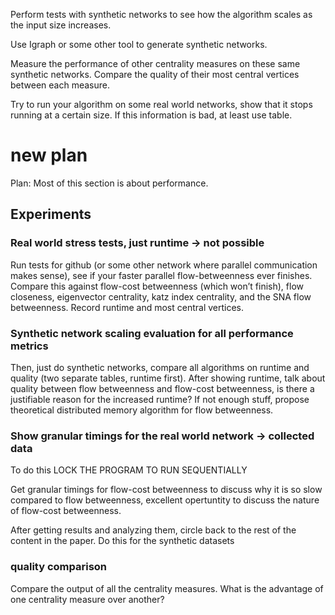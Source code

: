 Perform tests with synthetic networks to see how the algorithm scales as the input size increases. 

Use Igraph or some other tool to generate synthetic networks.

Measure the performance of other centrality measures on these same synthetic networks. Compare the quality of their most central vertices between each measure. 

Try to run your algorithm on some real world networks, show that it stops running at a certain size. If this information is bad, at least use table. 

# new plan
Plan: Most of this section is about performance. 

## Experiments
### Real world stress tests, just runtime -> not possible
Run tests for github (or some other network where parallel communication makes sense), see if your faster parallel flow-betweenness ever finishes. Compare this against flow-cost betweenness (which won’t finish), flow closeness, eigenvector centrality, katz index centrality, and the SNA flow betweenness. Record runtime and most central vertices. 

### Synthetic network scaling evaluation for all performance metrics
Then, just do synthetic networks, compare all algorithms on runtime and quality (two separate tables, runtime first). 
After showing runtime, talk about quality between flow betweenness and flow-cost betweenness, is there a justifiable reason for the increased runtime?
If not enough stuff, propose theoretical distributed memory algorithm for flow betweenness. 

### Show granular timings for the real world network -> collected data
To do this LOCK THE PROGRAM TO RUN SEQUENTIALLY

Get granular timings for flow-cost betweenness to discuss why it is so slow compared to flow betweenness, excellent opertuntity to discuss the nature of flow-cost betweenness. 

After getting results and analyzing them, circle back to the rest of the content in the paper. Do this for the synthetic datasets

### quality comparison
Compare the output of all the centrality measures. What is the advantage of one centrality measure over another?